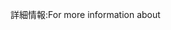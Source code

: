 <span data-ttu-id="899a9-101">詳細情報:</span><span class="sxs-lookup"><span data-stu-id="899a9-101">For more information about</span></span>